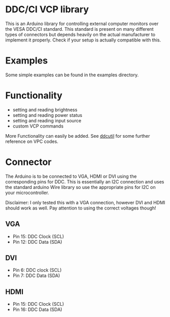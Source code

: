 # DDC/CI VCP library
This is an Arduino library for controlling external computer monitors over the VESA DDC/CI standard. This standard is present on many different types of connectors but depends heavily on the actual manufacturer to implement it properly. Check if your setup is actually compatible with this.

# Examples
Some simple examples can be found in the examples directory.

# Functionality
- setting and reading brightness
- setting and reading power status
- setting and reading input source
- custom VCP commands

More Functionality can easily be added. See [ddcutil](https://www.ddcutil.com/vcpinfo_output/) for some further reference on VPC codes.

# Connector
The Arduino is to be connected to VGA, HDMI or DVI using the corresponding pins for DDC. This is essentially an I2C connection and uses the standard arduino Wire library so use the appropriate pins for I2C on your microcontroller.

Disclaimer: I only tested this with a VGA connection, however DVI and HDMI should work as well. Pay attention to using the correct voltages though!

## VGA
- Pin 15: DDC Clock (SCL)
- Pin 12: DDC Data (SDA)

## DVI
- Pin 6: DDC clock (SCL)
- Pin 7: DDC Data (SDA)

## HDMI
- Pin 15: DDC Clock (SCL)
- Pin 16: DDC Data (SDA)

